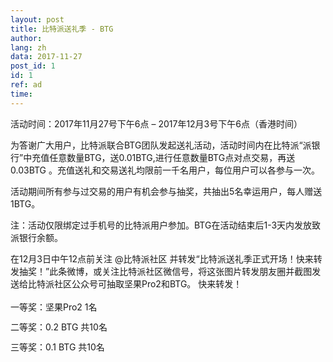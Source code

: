 ```yaml
---
layout: post
title: 比特派送礼季 - BTG
author: 
lang: zh
data: 2017-11-27
post_id: 1
id: 1
ref: ad
time: 
---
```


活动时间：2017年11月27号下午6点 – 2017年12月3号下午6点（香港时间）

为答谢广大用户，比特派联合BTG团队发起送礼活动，活动时间内在比特派“派银行”中充值任意数量BTG，送0.01BTG,进行任意数量BTG点对点交易，再送0.03BTG 。充值送礼和交易送礼均限前一千名用户，每位用户可以各参与一次。

活动期间所有参与过交易的用户有机会参与抽奖，共抽出5名幸运用户，每人赠送1BTG。

注：活动仅限绑定过手机号的比特派用户参加。BTG在活动结束后1-3天内发放致派银行余额。

在12月3日中午12点前关注 @比特派社区 并转发“比特派送礼季正式开场！快来转发抽奖！”此条微博，或关注比特派社区微信号，将这张图片转发朋友圈并截图发送给比特派社区公众号可抽取坚果Pro2和BTG。 快来转发！

<p style="padding:5px 0 0 0!important;line-height:1.3">一等奖：坚果Pro2 1名</p>
<p style="padding:0px !important;line-height:1.3">二等奖：0.2 BTG 共10名</p>
<p style="padding:0px !important;line-height:1.3">三等奖：0.1 BTG 共10名</p>

